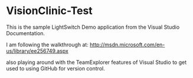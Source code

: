 VisionClinic-Test
=================

This is the sample LightSwitch Demo application from the Visual Studio Documentation.


I am following the walkthrough at:
http://msdn.microsoft.com/en-us/library/ee256749.aspx

also playing around with the TeamExplorer features of Visual Studio to get used to using GitHub for version control.
